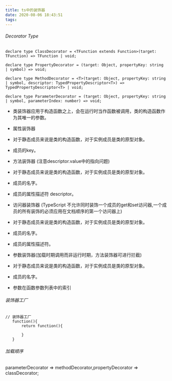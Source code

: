 ```yaml
---
title: ts中的装饰器
date: 2020-08-06 18:43:51
tags:
---
```



###### Decorator Type

``````
declare type ClassDecorator = <TFunction extends Function>(target: TFunction) => TFunction | void;

declare type PropertyDecorator = (target: Object, propertyKey: string | symbol) => void;

declare type MethodDecorator = <T>(target: Object, propertyKey: string | symbol, descriptor: TypedPropertyDescriptor<T>) => TypedPropertyDescriptor<T> | void;

declare type ParameterDecorator = (target: Object, propertyKey: string | symbol, parameterIndex: number) => void;

``````

* 类装饰器应用于构造函数之上，会在运行时当作函数被调用，类的构造函数作为其唯一的参数。

* 属性装饰器
 * 对于静态成员来说是类的构造函数，对于实例成员是类的原型对象。
 * 成员的key。

* 方法装饰器 (注意descriptor.value中的指向问题)
 * 对于静态成员来说是类的构造函数，对于实例成员是类的原型对象。
 * 成员的名字。
 * 成员的属性描述符 descriptor。

* 访问器装饰器 (TypeScript 不允许同时装饰一个成员的get和set访问器,一个成员的所有装饰的必须应用在文档顺序的第一个访问器上)
 * 对于静态成员来说是类的构造函数，对于实例成员是类的原型对象。
 * 成员的名字。
 * 成员的属性描述符。

* 参数装饰器(加载时期调用而非运行时期，方法装饰器可进行拦截)
 * 对于静态成员来说是类的构造函数，对于实例成员是类的原型对象。
 * 成员的名字。
 * 参数在函数参数列表中的索引


###### 装饰器工厂
 `````
 // 装饰器工厂
    function(){
        return function(){

        }
    }
 `````

 ###### 加载顺序
 
 parameterDecorator => methodDecorator,propertyDecorator => classDecorator;